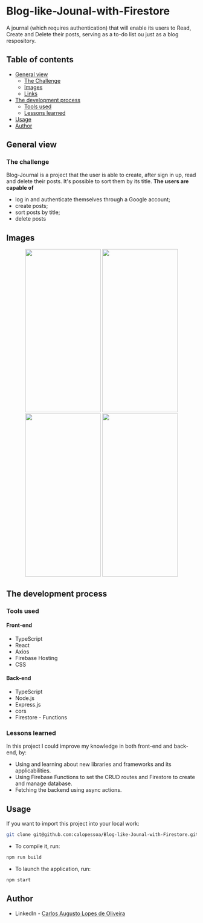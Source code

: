 # Blog-like-Jounal-with-Firestore
A journal (which requires authentication) that will enable its users to Read, Create and Delete their posts, serving as a to-do list ou just as a blog respository.

## Table of contents

- [General view](#general-view)
  - [The Challenge](#the-challenge)
  - [Images](#images)
  - [Links](#links)
- [The development process](#the-development-process)
  - [Tools used](#tools-used)
  - [Lessons learned](#lessons-learned)
- [Usage](#usage)
- [Author](#author)

## General view

### The challenge

Blog-Journal is a project that the user is able to create, after sign in up, read and delete their posts. It's possible to sort them by its title.
**The users are capable of**

- log in and authenticate themselves through a Google account;
- create posts;
- sort posts by title;
- delete posts

## Images

<div align="center">
  <img width="200px" height="432px" src="./frontend/assets/homepage.png" />
  <img width="200px" height="432px" src="./frontend/assets/createpost.png" />
</div>

<div align="center">
  <img width="200px" height="432px" src="./frontend/assets/postauth.png" />
  <img width="200px" height="432px" src="./frontend/assets/search.png" />
</div>

## The development process

### Tools used

#### Front-end

- TypeScript
- React
- Axios
- Firebase Hosting
- CSS

#### Back-end

- TypeScript
- Node.js
- Express.js
- cors
- Firestore - Functions

### Lessons learned

In this project I could improve my knowledge in both front-end and back-end, by:

- Using and learning about new libraries and frameworks and its applicabilities.
- Using Firebase Functions to set the CRUD routes and Firestore to create and manage database.
- Fetching the backend using async actions.

## Usage

If you want to import this project into your local work:

```bash
git clone git@github.com:calopessoa/Blog-like-Jounal-with-Firestore.git
```
- To compile it, run:

```bash
npm run build
```
- To launch the application, run:

```bash
npm start
```
## Author

- LinkedIn - [Carlos Augusto Lopes de Oliveira](https://www.linkedin.com/in/carlos-augusto-lopes-de-oliveira-2602458b/)
